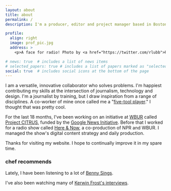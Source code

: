 ```yaml
---
layout: about
title: about
permalink: /
description: I'm a producer, editor and project manager based in Boston.

profile:
  align: right
  image: prof_pic.jpg
  address: >
    <p>A face for radio! Photo by <a href="https://twitter.com/rlubb">Robin Lubbock</a></p>

# news: true  # includes a list of news items
# selected_papers: true # includes a list of papers marked as "selected={true}"
social: true  # includes social icons at the bottom of the page
---
```


I am a versatile, innovative collaborator who solves problems. I'm happiest contributing my skills at the intersection of journalism, technology and design. I'm a journalist by training, but I draw inspiration from a range of disciplines. A co-worker of mine once called me a "<a href="https://en.wiktionary.org/wiki/five-tool_player#English">five-tool player</a>." I thought that was pretty cool.

For the last 18 months, I've been working on an initiative at <a href="https://wbur.org">WBUR</a> called <a href="https://wbur.org/citrus">Project CITRUS</a>, funded by the <a href="https://newsinitiative.withgoogle.com/">Google News Initiative</a>. Before that I worked for a radio show called <a href="https://wbur.org/hereandnow">Here & Now</a>, a co-production of NPR and WBUR. I managed the show's digital content strategy and daily production.

Thanks for visiting my website. I hope to continually improve it in my spare time.

<h3>chef recommends</h3>
<i class="fas fa-music"></i>  Lately, I have been listening to a lot of <a href="https://open.spotify.com/playlist/37i9dQZF1DZ06evO2uNcQt?si=BLNe0MvdTjKlkGThdbklaQ">Benny Sings</a>.

<i class="fab fa-youtube"></i>  I've also been watching many of <a href="https://www.youtube.com/watch?v=RV8iAxQJE0s">Kerwin Frost's interviews</a>.